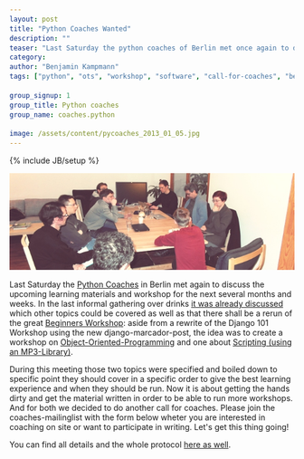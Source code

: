 ```yaml
---
layout: post
title: "Python Coaches Wanted"
description: ""
teaser: "Last Saturday the python coaches of Berlin met once again to discuss the upcoming learning materials and workshops for the next few weeks and months. There will be more material and though people already volunteered to join in writing, we want more coaches to participate."
category: 
author: "Benjamin Kampmann"
tags: ["python", "ots", "workshop", "software", "call-for-coaches", "berlin"]

group_signup: 1
group_title: Python coaches
group_name: coaches.python

image: /assets/content/pycoaches_2013_01_05.jpg
---
```

{% include JB/setup %}

![Python Coaches meeting Sat, Jan 5th](/assets/content/pycoaches_2013_01_05.jpg)

Last Saturday the [Python Coaches](http://groups.google.com/a/opentechschool.org/group/coaches.python) in Berlin met again to discuss the upcoming learning materials and workshop for the next several months and weeks. In the last informal gathering over drinks [it was already discussed](https://groups.google.com/a/opentechschool.org/forum/?fromgroups=#!topic/coaches.python/phQIvlTLOqs%5B1-25-false%5D) which other topics could be covered as well as that there shall be a rerun of the great [Beginners Workshop](/2012/09/a-look-back-at-the-first-python-beginners-workshop.html): aside from a rewrite of the Django 101 Workshop using the new django-marcador-post, the idea was to create a workshop on [Object-Oriented-Programming](https://github.com/OpenTechSchool/python-oop) and one about [Scripting (using an MP3-Library)](https://github.com/OpenTechSchool/python-scripting-mp3).

During this meeting those two topics were specified and boiled down to specific point they should cover in a specific order to give the best learning experience and when they should be run. Now it is about getting the hands dirty and get the material written in order to be able to run more workshops. And for both we decided to do another call for coaches. Please join the coaches-mailinglist with the form below wheter you are interested in coaching on site or want to participate in writing. Let's get this thing going!

You can find all details and the whole protocol [here as well](https://groups.google.com/a/opentechschool.org/d/msg/coaches.python/C54lAYDdJXw/WjNSZrlNL7oJ).
